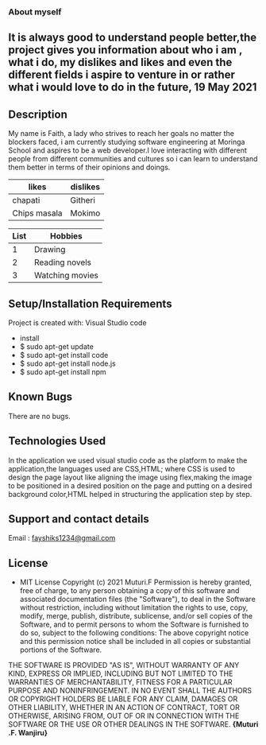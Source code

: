 ### About myself
## It is always good to understand people better,the project gives you information about who i am , what i do, my dislikes and likes and even the different fields i aspire to venture in or rather what i would love to do in the future, 19 May 2021
## Description
My name is Faith, a lady who strives to reach her goals no matter the blockers faced, i am currently studying software engineering at Moringa School and aspires to be a web developer.I love interacting with different people from different communities and cultures so i can learn to understand them better in terms of their opinions and doings.  

|likes|dislikes|
|---|---|
|chapati|Githeri|
|Chips masala|Mokimo|


|List|Hobbies|
|---|---|
|1|Drawing|
|2|Reading novels|
|3|Watching movies|

## Setup/Installation Requirements
Project is created with:
 Visual Studio code
* install
* $ sudo apt-get update
* $ sudo apt-get install code
* $ sudo apt-get install node.js
* $ sudo apt-get install npm
## Known Bugs
There are no bugs.
## Technologies Used
In the application we used visual studio code as the platform to make the application,the languages used are CSS,HTML; where CSS is used  to design the page layout like aligning the image using flex,making the image to be positioned in a desired position on the page and putting on a desired background color,HTML helped in structuring the application step by step.
## Support and contact details
Email : fayshiks1234@gmail.com
## License
* MIT License
Copyright (c) 2021 Muturi.F
Permission is hereby granted, free of charge, to any person obtaining a copy of this software and associated documentation files (the "Software"), to deal in the Software without restriction, including without limitation the rights to use, copy, modify, merge, publish, distribute, sublicense, and/or sell copies of the Software, and to permit persons to whom the Software is furnished to do so, subject to the following conditions:
The above copyright notice and this permission notice shall be included in all copies or substantial portions of the Software.

THE SOFTWARE IS PROVIDED "AS IS", WITHOUT WARRANTY OF ANY KIND, EXPRESS OR IMPLIED, INCLUDING BUT NOT LIMITED TO THE WARRANTIES OF MERCHANTABILITY, FITNESS FOR A PARTICULAR PURPOSE AND NONINFRINGEMENT. IN NO EVENT SHALL THE AUTHORS OR COPYRIGHT HOLDERS BE LIABLE FOR ANY CLAIM, DAMAGES OR OTHER LIABILITY, WHETHER IN AN ACTION OF CONTRACT, TORT OR OTHERWISE, ARISING FROM, OUT OF OR IN CONNECTION WITH THE SOFTWARE OR THE USE OR OTHER DEALINGS IN THE SOFTWARE.
**{Muturi .F. Wanjiru}**